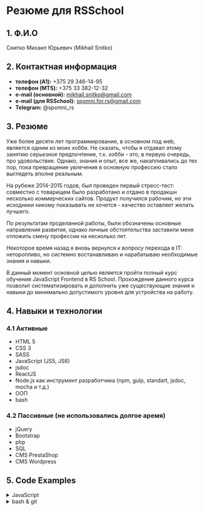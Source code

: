 # Резюме для RSSchool

## 1. Ф.И.О
Снитко Михаил Юрьевич (Mikhail Snitko)

## 2. Контактная информация
  - **телефон (A1):** +375 29 346-14-95
  - **телефон (MTS):** +375 33 382-12-32
  - **e-mail (основной):** mikhail.snitko@gmail.com
  - **e-mail (для RSSchool):** spomni.for.rs@gmail.com
  - **Telegram:** @spomni_rs

## 3. Резюме

Уже более десяти лет программирование, в основном под web, является одним из моих хобби. Не сказать, чтобы я отдавал этому занятию серьезное предпочтение, т.к. хобби - это, в первую очередь, про удовольствие. Однако, знания и опыт, все же, накапливались до тех пор, пока превращение увлечения в основную профессию стало выглядеть вполне реальным.

На рубеже 2014-2015 годов, был проведен первый стресс-тест: совместно с товарищем было разработано и отдано в продакшн несколько коммерческих сайтов. Продукт получился рабочим, но эти исходники никому показывать не хочется - качество оставляет желать лучшего.

По результатам проделанной работы, были обозначены основные направления развития, однако личные обстоятельства заставили меня отложить смену профессии на несколько лет.

Некоторое время назад я вновь вернулся к вопросу перехода в IT: неторопливо, но системно востанавливаю и нарабатываю необходимые знания и навыки.

В данный момент основной целью является пройти полный курс обучения JavaScript Frontend в RS School. Прохождение данного курса позволит систематизировать и дополнить уже существующие знания и навыки до минимально допустимого уровня для устройства на работу.

## 4. Навыки и технологии

### 4.1 Активные
  - HTML 5
  - CSS 3
  - SASS
  - JavaScript (JS5, JS6)
  - jsdoc
  - ReactJS
  - Node.js как инструмент разработчика (npm, gulp, standart, jsdoc, mocha и т.д.)
  - ООП
  - bash

### 4.2 Пассивные (не использовались долгое аремя)
  - jQuery
  - Bootstrap
  - php
  - SQL
  - CMS PrestaShop
  - CMS Wordpress

## 5. Code Examples

<details>

  <summary>JavaScript</summary>

```javascript

'use strict';

  /** An instance can return random non-repeated integers from 0 to the user-defined value.
   */
  class Lottotron {
    
    /** Construct a Lottotron instance.
     *
     * @param {number} maxNumber - The max number of the interval. Should be not less than 0. The float number will be rounded down to the nearest integer.
     * 
     * @returns {Lottotron}
     */
    constructor(maxNumber){
      //-- Check input params
        if (typeof(maxNumber) !== 'number') {
          throw new Error('The input option "maxNumber" should be a number.')
        }
        
        if (maxNumber < 0) {
          throw new Error('The input option "maxNumber" should be greater than 0.')
        }
      //--
      
      /** The max number of the interval.
       * @type number
       * @private
       */
      this._maxNumber = Math.floor(maxNumber);

      /** Numbers that were not returned yet.
       * @type number[]
       * @private
       */
      this._restNumbers = this._createNumbersArray(this._maxNumber);
      
    }
    
    /** The max number of the interval.
     * @type number
     */
    get maxNumber(){
      return this._maxNumber;
    }
    
    /** Numbers that were not returned yet using the method *#getNumber()*
     * @type number[]
     */
    get restNumbers(){
      return this._restNumbers.map(num => num);
    }
    
    /** Return the next number until all numbers of the inteval are returned. Return "null" if all numbers is returned.
     *
     * @returns {number|null}
     */
    getNumber(){
      
      if (this._restNumbers.length === 0){
        return null;
      }
      
      let idx = this._randomInteger(0, this._restNumbers.length - 1);

      return this._restNumbers.splice(idx, 1)[0];
    }
    
    /** Rallback this instance to the inital state.
     *
     * @returns {undefined}
     */
    reload(){
      this._restNumbers = this._createNumbersArray(this._maxNumber);
    }
    
    /** Return a random integer from min to max.
     *
     * @param {number} min
     * @param {number} max
     *
     * @returns {number}
     * @private
     */
    _randomInteger(min, max){
      let rand = min + Math.random() * (max + 1 - min)
      return Math.floor(rand)
    }
    
    /** Return an integer array filled with numbers from 0 to "maxNumber".
     * @param {number} maxNumber
     *
     * @returns {number[]}
     * @private
     */
    _createNumbersArray(maxNumber){
      let res = []
      for (let i = 0; i <= maxNumber; i++){
        res[i] = i
      }
      return res
    }
    
    //-- class Lottotron is ended
  }

module.exports = Lottotron


```

</details>

<details>

<summary>bash & git</summary>

```bash

#!/bin/bash
echo""

echo "action: Find a git repository."

  if ! [ -d ".git" ]; then
    echo "error: Not found a git repository."
    echo "    The current directory should be a root if the git repository."
    echo "Aborting"
    exit 1
  fi
  
  echo "    The git repository is found."
echo ""


echo "action: Checkout to the branch\"master\"."

  if ! git checkout master; then
    echo "error: Action failed."
    echo "Aborting"
    exit 1
  fi

echo ""


echo "action: Check working tree."

  testVar=`git status | grep -E '^nothing to commit, working tree clean$'`
  
  if [ -z "$testVar" ]; then
    echo "error: Working tree isn't clean."
    echo "    You have some uncommited changes. Commit changes or reset your working tree."
    echo "Aborting"
    exit 1
  fi

  echo "    Working tree clean."
echo ""


echo "action : Get release type."

  if [ -z "$1" ] || [ "$1" = 'patch' ]; then
    releaseType='patch'
  else if [ "$1" = 'major' ] || [ "$1" = 'minor' ]; then
    releaseType=$1
  else
    echo "error: Incorrect release type."
    echo "    releaseType = $1"
    echo "    Release type should be an empty string or equal to the values 'major', 'minor', 'patch'."
    echo "Aborting"
    exit 1
  fi fi

  echo "    releaseType = $releaseType"
echo ""


echo "action: Get current version."

  if [ -f dev/package.json ]; then
    currentVersion=`cat dev/package.json | grep -E '^  "version": "[0-9]+\.[0-9]+\.[0-9]+",$' | grep -oE '[0-9]+\.[0-9]+\.[0-9]+'`
    
    if [ -z $currentVersion ]; then
      echo "error: Not found version in the file 'dev/package.json'."
      echo "    The field 'version' should contain a string that should match to the RegExp '^[0-9]+\.[0-9]+\.[0-9]$'."
      echo "Aborting"
      exit 1
    fi
  else
    currentVersion=`git tag --sort=authordate | grep -E '[0-9]+\.[0-9]+\.[0-9]+' | tail -n1`
    if [ -z $currentVersion ]; then
      currentVersion="0.0.0"
    fi
  fi
  
  echo "    curentVersion = $currentVersion"
echo ""


echo "action: Get new version."

  major=`echo $currentVersion | grep -oE '^[0-9]+'`
  minor=`echo $currentVersion | grep -oE '\.[0-9]+\.' | grep -oE '[0-9]+'`
  patch=`echo $currentVersion | grep -oE '[0-9]+$'`

  if [ "$releaseType" = "major" ]; then
    major="$(( $major + 1 ))"
  else if [ "$releaseType" = "minor" ]; then
    minor="$(( $minor + 1 ))"
  else if [ "$releaseType" = "patch" ]; then
    patch="$(( $patch + 1 ))"
  fi fi fi 
  
  newVersion="$major.$minor.$patch"

  echo "    newVersion = $newVersion"

echo ""


echo "action: Get latest version."
  
  versionList=`git tag --merged=master | grep -E '^[0-9]+\.[0-9]+\.[0-9]+$'`
  majorList=`echo "$versionList" | grep -oE '^[0-9]+'`
  latestMajor=0

  for var in $majorList; do
    if [ "$var" -gt "$latestMajor" ]; then
      latestMajor="$var"
    fi
  done
  
  versionList=`echo "$versionList" | grep -E "^$latestMajor"`
  minorList=`echo "$versionList" | grep -oE '\.[0-9]+\.' | grep -oE '[0-9]+'`
  latestMinor="0"

  for var in $minorList; do
    if [ "$var" -gt "$latestMinor" ]; then
      latestMinor="$var"
    fi
  done
  
  versionList=`echo "$versionList" | grep -E "^$latestMajor\.$latestMinor\.[0-9]+\$"`
  patchList=`echo "$versionList" | grep -oE '[0-9]+$'`
  latestPatch="0"
  
  for var in $patchList; do
    if [ "$var" -gt "$latestPatch" ]; then
      latestPatch="$var"
    fi
  done
  
  hasError=0
  if [ "$major" -gt "$latestMajor" ]; then
    hasError=1
  else if [ "$major" -eq "$latestMajor" ]; then
    if [ "$minor" -gt "$latestMinor" ]; then
      hasError=1
    else if [ "$minor" -eq "$latestMinor" ]; then
      if [ "$patch" -gt "$latestPatch" ]; then
        hasError=1
      fi
    fi fi
  fi fi
  
  if [ "$hasError" -eq "0" ]; then
    echo "error: Attempt to define the earlier or equal version."
    echo "    The git repository has the tag with the later or equal version than new one."
    echo "    latestVersion = $latestMajor.$latestMinor.$latestPatch"
    echo "Aborting"
    exit 1
  fi
  
  echo "    latestVersion = $latestMajor.$latestMinor.$latestPatch"
echo ""


echo "action: Generate changelog."

  if ! node scripts/generate-changelog.js "$newVersion"; then
    echo "error: Action failed."
    echo "Aborting"
    exit 1
  fi
  
  editor=`git config --get --global core.editor`
  $editor dev/CHANGELOG.md

  echo "    Ok."
echo ""


echo "action: Apply version"

  echo "    Edit dev/package.json."
  if [ -f "dev/package.json" ]; then
    cat dev/package.json | sed "s/  \"version\": \".*\"/  \"version\": \"$newVersion\"/" -i dev/package.json
  fi

  echo "    Commit version."
  git add --all
  if ! git commit -m "v$newVersion"; then
    echo "error: Action failed."
    rm dev/CHANGELOG.md
    git reset --hard
    echo "Aborting"
    exit 1
  fi
  
  echo "    Tag version."
  if ! git tag "v$newVersion"; then
    echo "error: Not taged version."
    echo "Aborting"
    git reset --hard HEAD^
    exit 1
  fi

echo ""


echo "action: Write release to the branch \"public/master\""

  git checkout public/master

  masterTreeHash=`git cat-file -p master | grep -E '^tree [^ ]{40}' | grep -oE '[^ ]{40}'`
  devTreeHash=`git cat-file -p $masterTreeHash | grep -E 'tree [^ ]{40}.+dev$' | grep -oE '[^ ]{40}'`
  
  rm -rf *
  git read-tree --reset -u $devTreeHash
  git add --all
  
  if ! git commit -m "v$newVersion"; then
    echo "error: Not commited version on the branch \"public/master\"."
    echo "Aborting"
    git reset --hard
    
    git checkout master
    git reset --hard HEAD^
    git tag -d "v$newVersion"
    
    exit 1
  fi
  
  if ! git tag "$newVersion"; then
    echo "error: Not taged version on the branch \"public/master\"."
    echo "Aborting"
    git reset --hard HEAD^
    
    git checkout master
    git reset --hard HEAD^
    git tag -d $newVersion
    
    exit 1
  fi

echo ""


echo "action: Write release to the branch \"public/gh-pages\""

  git checkout public/gh-pages

  publicMasterTreeHash=`git cat-file -p public/master | grep -E '^tree [^ ]{40}$' | grep -oE '[^ ]{40}'`
  docTreeHash=`git cat-file -p $publicMasterTreeHash | grep -E 'tree [^ ]{40}.+doc$'| grep -oE '[^ ]{40}'`
  
  rm rf *
  git read-tree --reset -u $docTreeHash
  git add --all
  
  if ! git commit -m "doc_v$newVersion"; then
    echo "error: Not commited version on the branch \"public/gh-pages\"."
    echo "Aborting"
    git reset --hard
    
    git checkout public/master
    git reset --hard HEAD^
    git tag -d $newVersion
    
    git checkout master
    git reset --hard HEAD^
    git tag -d "v$newVersion"
    
    exit 1
  fi
  
  if ! git tag "doc_v$newVersion"; then
    echo "error: Not taged version on the branch \"public/gh-pages\"."
    echo "Aborting"
    git reset --hard HEAD^
    
    git checkout public/master
    git reset --hard HEAD^
    git tag -d $newVersion
    
    git checkout master
    git reset --hard HEAD^
    git tag -d "v$newVersion"
    
    exit 1
  fi

echo ""

git checkout master

echo ""
echo "Release is completed."

```

</details>